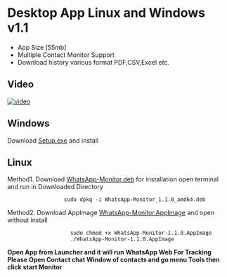 # Desktop App Linux and Windows v1.1

* App Size  [55mb]
* Multiple Contact Monitor Support
* Download history various format PDF,CSV,Excel etc. 

## Video
[![video](https://user-images.githubusercontent.com/29729380/85369456-c37a4900-b54a-11ea-9e08-d29ac54e2b4e.png)
](https://www.youtube.com/watch?v=oDPMrvz2YhI)



## Windows
Download [Setup.exe](https://github.com/rizwansoaib/files/raw/master/WhatsApp-Monitor%20Setup%201.1.0.exe) and install 

## Linux 

Method1. Download [WhatsApp-Monitor.deb](https://github.com/rizwansoaib/files/raw/master/WhatsApp-Monitor_1.1.0_amd64.deb) for installation open terminal and run in Downloaded Directory

                      sudo dpkg -i WhatsApp-Monitor_1.1.0_amd64.deb
        
Method2. Download AppImage [WhatsApp-Monitor.AppImage](https://github.com/rizwansoaib/files/raw/master/WhatsApp-Monitor-1.1.0.AppImage) and open without install

                        sudo chmod +x WhatsApp-Monitor-1.1.0.AppImage
                        ./WhatsApp-Monitor-1.1.0.AppImage
                      
                      
                      
 **Open App from Launcher and it will run WhatsApp Web  For Tracking Please Open Contact chat Window of contacts and go menu Tools then click start Monitor**
